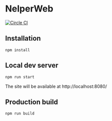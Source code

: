 # NelperWeb

[![Circle CI](https://circleci.com/gh/Nelper/NelperWeb.svg?style=svg&circle-token=9ff50bb39dbe56fbd0f72c99452f319c3a8c83c3)](https://circleci.com/gh/Nelper/NelperWeb)

## Installation

```
npm install
```

## Local dev server
```
npm run start
```

The site will be available at http://localhost:8080/

## Production build
```
npm run build
```
